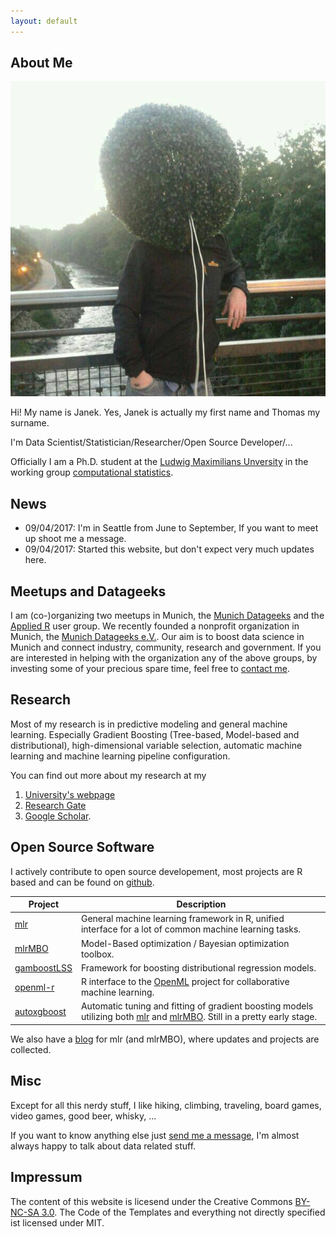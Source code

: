 ```yaml
---
layout: default
---
```


## About Me

<img class="profile-picture" src="janek.jpg">

Hi! My name is Janek. Yes, Janek is actually my first name and Thomas my surname.

I'm Data Scientist/Statistician/Researcher/Open Source Developer/...

Officially I am a Ph.D. student at the [Ludwig Maximilians Unversity](http://www.statistik.lmu.de) in the working group [computational statistics](http://www.compstat.statistik.uni-muenchen.de).

## News

* 09/04/2017: I'm in Seattle from June to September, If you want to meet up shoot me a message.
* 09/04/2017: Started this website, but don't expect very much updates here.

## Meetups and Datageeks

I am (co-)organizing two meetups in Munich, the [Munich Datageeks](https://www.meetup.com/de-DE/Munich-Datageeks/) and the [Applied R](https://www.meetup.com/de-DE/Applied-R-Munich/) user group.
We recently founded a nonprofit organization in Munich, the [Munich Datageeks e.V.](http://munich-datageeks.de/).
Our aim is to boost data science in Munich and connect industry, community, research and government.
If you are interested in helping with the organization any of the above groups, by investing some of your precious spare time, feel free to [contact me](/contact).


## Research

Most of my research is in predictive modeling and general machine learning.
Especially Gradient Boosting (Tree-based, Model-based and distributional), high-dimensional variable selection, automatic machine learning and machine learning pipeline configuration.

You can find out more about my research at my

1. [University's webpage](http://www.compstat.statistik.uni-muenchen.de/people/thomas/)
2. [Research Gate](https://www.researchgate.net/profile/Janek_Thomas)
3. [Google Scholar](https://scholar.google.de/citations?user=K4_Y1z4AAAAJ&hl=en).



## Open Source Software

I actively contribute to open source developement, most projects are R based and can be found on [github](https://github.com/ja-thomas).


Project | Description
--------|-------
[mlr](https://github.com/mlr-org/mlr) |  General machine learning framework in R, unified interface for a lot of common machine learning tasks.
[mlrMBO](https://github.com/mlr-org/mlrMBO) | Model-Based optimization / Bayesian optimization toolbox.
[gamboostLSS](https://github.com/boost-R/gamboostLSS) | Framework for boosting distributional regression models.
[openml-r](https://github.com/openml/openml-r) | R interface to the [OpenML](https://www.openml.org/) project for collaborative machine learning.
[autoxgboost](https://github.com/ja-thomas/autoxgboost) | Automatic tuning and fitting of gradient boosting models utilizing both [mlr](https://github.com/mlr-org/mlr) and [mlrMBO](https://github.com/mlr-org/mlrMBO). Still in a pretty early stage.

We also have a [blog](https://www.mlr-org.github.io) for mlr (and mlrMBO), where updates and projects are collected.


## Misc

Except for all this nerdy stuff, I like hiking, climbing, traveling, board games, video games, good beer, whisky, ...

If you want to know anything else just [send me a message](/contact), I'm almost always happy to talk about data related stuff.

## Impressum

The content of this website is licesend under the Creative Commons [BY-NC-SA 3.0](https://creativecommons.org/licenses/by-nc-sa/3.0/).
The Code of the Templates and everything not directly specified ist licensed under MIT.
